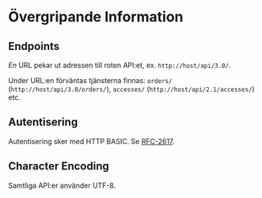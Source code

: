 # Övergripande Information

## Endpoints

_En_ URL pekar ut adressen till roten API:et, ex. `http://host/api/3.0/`.

Under URL:en förväntas tjänsterna finnas: `orders/` (`http://host/api/3.0/orders/`),  `accesses/` (`http://host/api/2.1/accesses/`) etc.

## Autentisering

Autentisering sker med HTTP BASIC. Se [RFC-2617][rfc2617].

[rfc2617]: http://www.ietf.org/rfc/rfc2617.txt "HTTP Authentication: Basic and Digest Access Authentication"

## Character Encoding

Samtliga API:er använder UTF-8.

